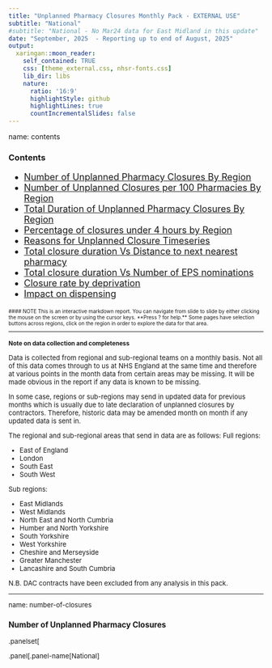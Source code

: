 ```yaml
---
title: "Unplanned Pharmacy Closures Monthly Pack - EXTERNAL USE"
subtitle: "National"
#subtitle: "National - No Mar24 data for East Midland in this update"
date: "September, 2025  - Reporting up to end of August, 2025"
output:
  xaringan::moon_reader:
    self_contained: TRUE
    css: [theme_external.css, nhsr-fonts.css]
    lib_dir: libs
    nature:
      ratio: '16:9'
      highlightStyle: github
      highlightLines: true
      countIncrementalSlides: false
---
```






name: contents
### Contents  

 <font size="4">

 * [Number of Unplanned Pharmacy Closures By Region](#number-of-closures)
 * [Number of Unplanned Closures per 100 Pharmacies By Region](#number-of-closures-per-pharm)
 * [Total Duration of Unplanned Pharmacy Closures By Region](#duration-of-closures)
 * [Percentage of closures under 4 hours by Region](#perc-under-4hrs)
 * [Reasons for Unplanned Closure Timeseries](#reason-for-closure-timeseries)
 * [Total closure duration Vs Distance to next nearest pharmacy](#scatter)
 * [Total closure duration Vs Number of EPS nominations](#scatter-eps)
 * [Closure rate by deprivation](#imd)
 * [Impact on dispensing](#spc)


<font size="1">
#### NOTE 
This is an interactive markdown report.  You can navigate from slide to slide by either clicking the mouse on the screen or by using the cursor keys.  **Press ? for help.** Some pages have selection buttons across regions, click on the region in order to explore the data for that area.  

---

### Note on data collection and completeness

<font size="2">

Data is collected from regional and sub-regional teams on a monthly basis. Not all of this data comes through to us at NHS England at the same time and therefore at various points in the month data from certain areas may be missing. It will be made obvious in the report if any data is known to be missing. 

In some case, regions or sub-regions may send in updated data for previous months which is usually due to late declaration of unplanned closures by contractors. Therefore, historic data may be amended month on month if any updated data is sent in.

The regional and sub-regional areas that send in data are as follows:
Full regions:
* East of England
* London
* South East 
* South West

Sub regions:
* East Midlands
* West Midlands
* North East and North Cumbria
* Humber and North Yorkshire
* South Yorkshire
* West Yorkshire
* Cheshire and Merseyside
* Greater Manchester
* Lancashire and South Cumbria

N.B. DAC contracts have been excluded from any analysis in this pack. 



---

name: number-of-closures

### Number of Unplanned Pharmacy Closures


 <font size="2">
.panelset[

.panel[.panel-name[National]








































































































































































